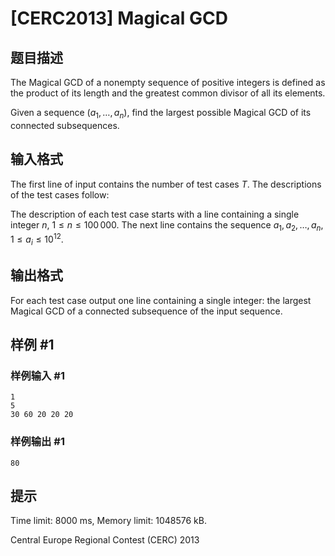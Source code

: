 # [CERC2013] Magical GCD

## 题目描述

The Magical GCD of a nonempty sequence of positive integers is defined as the product of its length and the greatest common divisor of all its elements.

Given a sequence $(a_1, \ldots , a_ n)$, find the largest possible Magical GCD of its connected subsequences.

## 输入格式

The first line of input contains the number of test cases $T$. The descriptions of the test cases follow:

The description of each test case starts with a line containing a single integer $n$, $1 \leq n \leq 100\, 000$. The next line contains the sequence $a_1, a_2 , \ldots , a _ n$, $1 \leq a_ i \leq 10^{12}$.

## 输出格式

For each test case output one line containing a single integer: the largest Magical GCD of a connected subsequence of the input sequence.

## 样例 #1

### 样例输入 #1
```
1
5
30 60 20 20 20
```

### 样例输出 #1

```
80
```

## 提示

Time limit: 8000 ms, Memory limit: 1048576 kB. 

 Central Europe Regional Contest (CERC) 2013
